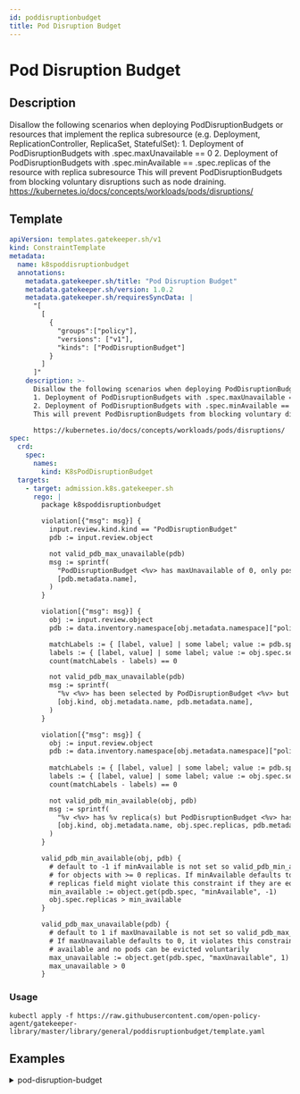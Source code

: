 ```yaml
---
id: poddisruptionbudget
title: Pod Disruption Budget
---
```


# Pod Disruption Budget

## Description
Disallow the following scenarios when deploying PodDisruptionBudgets or resources that implement the replica subresource (e.g. Deployment, ReplicationController, ReplicaSet, StatefulSet): 1. Deployment of PodDisruptionBudgets with .spec.maxUnavailable == 0 2. Deployment of PodDisruptionBudgets with .spec.minAvailable == .spec.replicas of the resource with replica subresource This will prevent PodDisruptionBudgets from blocking voluntary disruptions such as node draining.
https://kubernetes.io/docs/concepts/workloads/pods/disruptions/

## Template
```yaml
apiVersion: templates.gatekeeper.sh/v1
kind: ConstraintTemplate
metadata:
  name: k8spoddisruptionbudget
  annotations:
    metadata.gatekeeper.sh/title: "Pod Disruption Budget"
    metadata.gatekeeper.sh/version: 1.0.2
    metadata.gatekeeper.sh/requiresSyncData: |
      "[
        [
          {
            "groups":["policy"],
            "versions": ["v1"],
            "kinds": ["PodDisruptionBudget"]
          }
        ]
      ]"
    description: >-
      Disallow the following scenarios when deploying PodDisruptionBudgets or resources that implement the replica subresource (e.g. Deployment, ReplicationController, ReplicaSet, StatefulSet):
      1. Deployment of PodDisruptionBudgets with .spec.maxUnavailable == 0
      2. Deployment of PodDisruptionBudgets with .spec.minAvailable == .spec.replicas of the resource with replica subresource
      This will prevent PodDisruptionBudgets from blocking voluntary disruptions such as node draining.

      https://kubernetes.io/docs/concepts/workloads/pods/disruptions/
spec:
  crd:
    spec:
      names:
        kind: K8sPodDisruptionBudget
  targets:
    - target: admission.k8s.gatekeeper.sh
      rego: |
        package k8spoddisruptionbudget

        violation[{"msg": msg}] {
          input.review.kind.kind == "PodDisruptionBudget"
          pdb := input.review.object

          not valid_pdb_max_unavailable(pdb)
          msg := sprintf(
            "PodDisruptionBudget <%v> has maxUnavailable of 0, only positive integers are allowed for maxUnavailable",
            [pdb.metadata.name],
          )
        }

        violation[{"msg": msg}] {
          obj := input.review.object
          pdb := data.inventory.namespace[obj.metadata.namespace]["policy/v1"].PodDisruptionBudget[_]

          matchLabels := { [label, value] | some label; value := pdb.spec.selector.matchLabels[label] }
          labels := { [label, value] | some label; value := obj.spec.selector.matchLabels[label] }
          count(matchLabels - labels) == 0

          not valid_pdb_max_unavailable(pdb)
          msg := sprintf(
            "%v <%v> has been selected by PodDisruptionBudget <%v> but has maxUnavailable of 0, only positive integers are allowed for maxUnavailable",
            [obj.kind, obj.metadata.name, pdb.metadata.name],
          )
        }

        violation[{"msg": msg}] {
          obj := input.review.object
          pdb := data.inventory.namespace[obj.metadata.namespace]["policy/v1"].PodDisruptionBudget[_]
          
          matchLabels := { [label, value] | some label; value := pdb.spec.selector.matchLabels[label] }
          labels := { [label, value] | some label; value := obj.spec.selector.matchLabels[label] }
          count(matchLabels - labels) == 0

          not valid_pdb_min_available(obj, pdb)
          msg := sprintf(
            "%v <%v> has %v replica(s) but PodDisruptionBudget <%v> has minAvailable of %v, PodDisruptionBudget count should always be lower than replica(s), and not used when replica(s) is set to 1",
            [obj.kind, obj.metadata.name, obj.spec.replicas, pdb.metadata.name, pdb.spec.minAvailable],
          )
        }

        valid_pdb_min_available(obj, pdb) {
          # default to -1 if minAvailable is not set so valid_pdb_min_available is always true
          # for objects with >= 0 replicas. If minAvailable defaults to >= 0, objects with
          # replicas field might violate this constraint if they are equal to the default set here
          min_available := object.get(pdb.spec, "minAvailable", -1)
          obj.spec.replicas > min_available
        }

        valid_pdb_max_unavailable(pdb) {
          # default to 1 if maxUnavailable is not set so valid_pdb_max_unavailable always returns true.
          # If maxUnavailable defaults to 0, it violates this constraint because all pods needs to be
          # available and no pods can be evicted voluntarily
          max_unavailable := object.get(pdb.spec, "maxUnavailable", 1)
          max_unavailable > 0
        }

```

### Usage
```shell
kubectl apply -f https://raw.githubusercontent.com/open-policy-agent/gatekeeper-library/master/library/general/poddisruptionbudget/template.yaml
```
## Examples
<details>
<summary>pod-disruption-budget</summary><blockquote>

<details>
<summary>constraint</summary>

```yaml
apiVersion: constraints.gatekeeper.sh/v1beta1
kind: K8sPodDisruptionBudget
metadata:
  name: pod-distruption-budget
spec:
  match:
    kinds:
      - apiGroups: ["apps"]
        kinds: ["Deployment", "ReplicaSet", "StatefulSet"]
      - apiGroups: ["policy"]
        kinds: ["PodDisruptionBudget"]
      - apiGroups: [""]
        kinds: ["ReplicationController"]

```

Usage

```shell
kubectl apply -f https://raw.githubusercontent.com/open-policy-agent/gatekeeper-library/master/library/general/poddisruptionbudget/samples/poddisruptionbudget/constraint.yaml
```

</details>

<details>
<summary>example-allowed-pdb</summary>

```yaml
apiVersion: policy/v1
kind: PodDisruptionBudget
metadata:
  name: nginx-pdb-allowed
  namespace: default
spec:
  maxUnavailable: 1
  selector:
    matchLabels:
      foo: bar

```

Usage

```shell
kubectl apply -f https://raw.githubusercontent.com/open-policy-agent/gatekeeper-library/master/library/general/poddisruptionbudget/samples/poddisruptionbudget/example_allowed_pdb.yaml
```

</details>
<details>
<summary>example-disallowed-pdb</summary>

```yaml
apiVersion: policy/v1
kind: PodDisruptionBudget
metadata:
  name: nginx-pdb-disallowed
  namespace: default
spec:
  maxUnavailable: 0
  selector:
    matchLabels:
      foo: bar

```

Usage

```shell
kubectl apply -f https://raw.githubusercontent.com/open-policy-agent/gatekeeper-library/master/library/general/poddisruptionbudget/samples/poddisruptionbudget/example_disallowed_pdb.yaml
```

</details>
<details>
<summary>example-allowed-min-available</summary>

```yaml
apiVersion: apps/v1
kind: Deployment
metadata:
  name: nginx-deployment-allowed-1
  namespace: default
  labels:
    app: nginx
spec:
  replicas: 3
  selector:
    matchLabels:
      app: nginx
      example: allowed-deployment-1
  template:
    metadata:
      labels:
        app: nginx
        example: allowed-deployment-1
    spec:
      containers:
      - name: nginx
        image: nginx:1.14.2
        ports:
        - containerPort: 80

```

Usage

```shell
kubectl apply -f https://raw.githubusercontent.com/open-policy-agent/gatekeeper-library/master/library/general/poddisruptionbudget/samples/poddisruptionbudget/example_allowed_deployment1.yaml
```

</details>
<details>
<summary>example-allowed-max-unavailable</summary>

```yaml
apiVersion: apps/v1
kind: Deployment
metadata:
  name: nginx-deployment-allowed-2
  namespace: default
  labels:
    app: nginx
spec:
  replicas: 3
  selector:
    matchLabels:
      app: nginx
      example: allowed-deployment-2
  template:
    metadata:
      labels:
        app: nginx
        example: allowed-deployment-2
    spec:
      containers:
      - name: nginx
        image: nginx:1.14.2
        ports:
        - containerPort: 80

```

Usage

```shell
kubectl apply -f https://raw.githubusercontent.com/open-policy-agent/gatekeeper-library/master/library/general/poddisruptionbudget/samples/poddisruptionbudget/example_allowed_deployment2.yaml
```

</details>
<details>
<summary>example-allowed-subset-selector</summary>

```yaml
apiVersion: apps/v1
kind: Deployment
metadata:
  name: nginx-deployment-allowed-3
  namespace: default
  labels:
    app: nginx
spec:
  replicas: 3
  selector:
    matchLabels:
      app: nginx
      example: allowed-deployment-3
  template:
    metadata:
      labels:
        app: nginx
        example: allowed-deployment-3
    spec:
      containers:
      - name: nginx
        image: nginx:1.14.2
        ports:
        - containerPort: 80

```

Usage

```shell
kubectl apply -f https://raw.githubusercontent.com/open-policy-agent/gatekeeper-library/master/library/general/poddisruptionbudget/samples/poddisruptionbudget/example_allowed_deployment3.yaml
```

</details>
<details>
<summary>example-allowed-nomatch-selector</summary>

```yaml
apiVersion: apps/v1
kind: Deployment
metadata:
  name: nginx-deployment-allowed-4
  namespace: default
  labels:
    app: nginx
spec:
  replicas: 1
  selector:
    matchLabels:
      app: nginx
      example: allowed-deployment-4
  template:
    metadata:
      labels:
        app: nginx
        example: allowed-deployment-4
    spec:
      containers:
      - name: nginx
        image: nginx:1.14.2
        ports:
        - containerPort: 80

```

Usage

```shell
kubectl apply -f https://raw.githubusercontent.com/open-policy-agent/gatekeeper-library/master/library/general/poddisruptionbudget/samples/poddisruptionbudget/example_allowed_deployment4.yaml
```

</details>
<details>
<summary>example-disallowed-min-available</summary>

```yaml
apiVersion: apps/v1
kind: Deployment
metadata:
  name: nginx-deployment-disallowed
  namespace: default
  labels:
    app: nginx
spec:
  replicas: 3
  selector:
    matchLabels:
      app: nginx
      example: disallowed-deployment
  template:
    metadata:
      labels:
        app: nginx
        example: disallowed-deployment
    spec:
      containers:
      - name: nginx
        image: nginx:1.14.2
        ports:
        - containerPort: 80

```

Usage

```shell
kubectl apply -f https://raw.githubusercontent.com/open-policy-agent/gatekeeper-library/master/library/general/poddisruptionbudget/samples/poddisruptionbudget/example_disallowed_deployment.yaml
```

</details>


</blockquote></details>